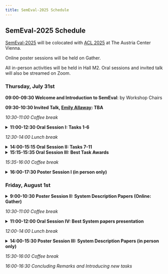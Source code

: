 ```yaml
---
title: SemEval-2025 Schedule
---
```


## SemEval-2025 Schedule

[SemEval-2025](https://semeval.github.io/SemEval2025/) will be colocated with [ACL 2025](https://2025.aclweb.org/) at The Austria Center Vienna.

Online poster sessions will be held on Gather. 

All in-person activities will be held in Hall M2. Oral sessions and invited talk will also be streamed on Zoom.

### Thursday, July 31st

<strong>09:00-09:30 Welcome and Introduction to SemEval</strong>: by Workshop Chairs

<strong>09:30-10:30 Invited Talk, [Emily Allaway](https://emilyallaway.github.io/): TBA </strong>

<em>10:30-11:00 Coffee break</em>

<details><summary><strong>11:00-12:30 Oral Session I: Tasks 1-6</strong></summary>

  - 11:00-11:15	SemEval-2025 Task 1: ADMIRE: Advancing Multimodal Idiomaticity Representation
  - 11:15-11:30	SemEval-2025 Task 2: EA-MT: Entity-Aware Machine Translation
  - 11:30-11:45	SemEval-2025 Task 3: Mu-SHROOM, the Multilingual Shared-task on Hallucinations and Related Observable Overgeneration Mistakes
  - 11:45-12:00	SemEval-2025 Task 4: Unlearning sensitive content from Large Language Models
  - 12:00-12:15	SemEval-2025 Task 5: LLMs4Subjects: LLM-based Automated Subject Tagging for a National Technical Library's Open-Access Catalog
  - 12:15-12:30	SemEval-2025 Task 6: PromiseEval: Multinational, Multilingual, Multi-Industry Promise Verification
</details>

<em>12:30-14:00 Lunch break</em>


<details><summary><strong>14:00-15:15 Oral Session II: Tasks 7-11</strong></summary>
  
  - 14:00-14:15	SemEval-2025 Task 7: Multilingual and Crosslingual Fact-Checked Claim Retrieval
  - 14:15-14:30	SemEval-2025 Task 8: Question-Answering over Tabular Data
  - 14:30-14:45	SemEval-2025 Task 9: The Food Hazard Detection Challenge
  - 14:45-15:00	SemEval 2025 Task 10: Multilingual Characterization and Extraction of Narratives from Online News
  - 15:00-15:15	SemEval 2025 Task 11: Bridging the Gap in Text-Based Emotion Detection
</details>

<details><summary><strong>15:15-15:35 Oral Session III: Best Task Awards</strong></summary>
  
  - 15:15-15:25 Best System Description Paper 1
  - 15:25-15:35	Best System Description Paper 2
</details>

<em>15:35-16:00 Coffee break</em>

<details><summary><strong>16:00-17:30 Poster Session I (in person only)</strong></summary>

  - NotMyNarrative at SemEval-2025 Task 10: Do Narrative Features Share Across Languages in Multilingual Encoder Models?
  - UWBa at SemEval-2025 Task 7: Multilingual and Crosslingual Fact-Checked Claim Retrieval
  - adithjrajeev at SemEval-2025 Task 10: Sequential Learning for Role Classification Using Entity-Centric News Summaries
  - UZH at SemEval-2025 Task 3: Token-Level Self-Consistency for Hallucination Detection
  - UniBuc at SemEval-2025 Task 9: Similarity Approaches to Classification
  - XLM-Muriel at SemEval-2025 Task 11: Hard Parameter Sharing for Multi-lingual Multi-label Emotion Detection
  - Chinchunmei at SemEval-2025 Task 11: Boosting the Large Language Model’s Capability of Emotion Perception using Contrastive Learning
  - UIMP-Aaman at SemEval-2025 Task11: Detecting Intensity and Emotion in Social Media and News
  - BERTastic at SemEval-2025 Task 10: State-of-the-Art Accuracy in Coarse-Grained Entity Framing for Hindi News
  - LTG at SemEval-2025 Task 10: Optimizing Context for Classification of Narrative Roles
  - CCNU at SemEval-2025 Task 3: Leveraging Internal and External Knowledge of Large Language Models for Multilingual Hallucination Annotation
  - MRT at SemEval-2025 Task 8: Maximizing Recovery from Tables with Multiple Steps
  - RACAI at SemEval-2025 Task 7: Efficient adaptation of Large Language Models for Multilingual and Crosslingual Fact-Checked Claim Retrieval
  - ZJUKLAB at SemEval-2025 Task 4: Unlearning via Model Merging
  - GPLSICORTEX at SemEval-2025 Task 10: Leveraging Intentions for Generating Narrative Extractions
  - Hallucination Detectives at SemEval-2025 Task 3: Span-Level Hallucination Detection for LLM-Generated Answers
  - BitsAndBites at SemEval-2025 Task 9: Improving Food Hazard Detection with Sequential Multitask Learning and Large Language Models
  - G-MACT at SemEval-2024 Task 8: Exploring Planning and Tool Use in Question Answering over Tabular Data
  - MyMy at SemEval-2025 Task 9: A Robust Knowledge-Augmented Data Approach for Reliable Food Hazard Detection
  - CCNU at SemEval-2025 Task 8: Enhancing Question Answering on Tabular Data with Two-Stage Corrections
  - SALT 🧂 at SemEval-2025 Task 2: A SQL-based Approach for LLM-Free Entity-Aware-Translation
  - QMUL at SemEval-2025 Task 11: Explicit Emotion Detection with EmoLex, Feature Engineering, and Threshold-Optimized Multi-Label Classification
  - Team INSAntive at SemEval-2025 Task 10: Hierarchical Text Classification using BERT
  - SmurfCat at SemEval-2025 Task 3: Bridging External Knowledge and Model Uncertainty for Enhanced Hallucination Detection
  - TUM-MiKaNi at SemEval-2025 Task 3: Towards Multilingual and Knowledge-Aware Non-factual Hallucination Identification
  - ipezoTU at SemEval-2025 Task 7: Hybrid Ensemble Retrieval for Multilingual Fact-Checking
  - ATLANTIS at SemEval-2025 Task 3: Detecting Hallucinated Text Spans in Question Answering
  - Samsung Research Poland at SemEval-2025 Task 8: LLM ensemble methods for QA over tabular data
  - LyS at SemEval 2025 Task 8: Zero-Shot Code Generation for Tabular QA
  - Dataground at SemEval-2025 Task 8: Small LLMs and Preference Optimization for Tabular QA
  - AILS-NTUA at SemEval-2025 Task 8: Language-to-Code prompting and Error Fixing for Tabular Question Answering
  - ITUNLP at SemEval-2025 Task 8: Question-Answering over Tabular Data: A Zero-Shot Approach using LLM-Driven Code Generation

</details>


### Friday, August 1st

<details><summary><strong>9:00-10:30 Poster Session II: System Description Papers (Online: Gather)</strong></summary>

  - VerbaNexAI at SemEval-2025 Task 9: Advances and Challenges in the Automatic Detection of Food Hazards
  - CTYUN-AI at SemEval-2025 Task 1: Learning to Rank for Idiomatic Expressions
  - TeleAI at SemEval-2025 Task 11: Bridging the Gap in Text-Based Emotion Detection with Prompt Engineering and Data Augmentation
  - Anastasia at SemEval-2025 Task 9: Subtask 1, Ensemble Learning with Data Augmentation and Focal Loss for Food Risk Classification
  - UNEDTeam at SemEval-2025 Task 10: Zero-Shot Narrative Classification
  - DUTtask10 at SemEval-2025 Task 10: ThoughtFlow: Hierarchical Narrative Classification via Stepwise Prompting
  - TechSSN3 at SemEval-2025 Task 9: Food Hazard and Product Detection - Category Identification and Vector Prediction
  - CYUT at SemEval-2025 Task 6: Prompting with Precision – ESG Analysis via Structured Prompts
  - Zuifeng at SemEval-2025 Task 9: Multitask Learning with Fine-Tuned RoBERTa for Food Hazard Detection
  - FII the Best at SemEval 2025 Task 2: Steering State-of-the-art Machine Translation Models with Strategically Engineered Pipelines for Enhanced Entity Translation
  - MRS at SemEval-2025 Task 11: A Hybrid Approach for Bridging the Gap in Text-Based Emotion Detection
  - madhans476 at SemEval-2025 Task 9: Multi-Model Ensemble and Prompt-Based Learning for Food Hazard Prediction
  - GT-NLP at SemEval-2025 Task 11: EmoRationale, Evidence-Based Emotion Detection via Retrieval-Augmented Generation
  - IASBS at SemEval-2025 Task 11: Ensembling Transformers for Bridging the Gap in Text-Based Emotion
  - Sakura at SemEval-2025 Task 2: Enhancing Named Entity Translation with Fine-Tuning and Preference Optimization
  - Anaselka at SemEval-2025 Task 9: Leveraging SVM and MNB for Detecting Food Hazard
  - QUST_NLP at SemEval-2025 Task 7: A Three-Stage Retrieval Framework for Monolingual and Crosslingual Fact-Checked Claim Retrieval
  - Trans-Sent at SemEval-2025 Task 11: Text-based Multi-label Emotion Detection using Pre-Trained BERT Transformer Models
  - Team INSALyon2 at SemEval-2025 Task 10: A Zero-shot Agentic Approach to Text Classification
  - SRCB at SemEval-2025 Task 9: LLM Finetuning Approach based on External Attention Mechanism in The Food Hazard Detection
  - Team QUST at SemEval-2025 Task 10: Evaluating Large Language Models in Multiclass Multi-label Classification of News Entity Framing
  - Advacheck at SemEval-2025 Task 3: Combining NER and RAG to Spot Hallucinations in LLM Answers
  - VerbaNexAI at SemEval-2025 Task 2: Enhancing Entity-Aware Translation with Wikidata-Enriched MarianMT
  - CSECU-Learners at SemEval-2025 Task 9: Enhancing Transformer Model for Explainable Food Hazard Detection in Text
  - AILS-NTUA at SemEval-2025 Task 3: Leveraging Large Language Models and Translation Strategies for Multilingual Hallucination Detection
  - UPC-HLE at SemEval-2025 Task 7: Multilingual Fact-Checked Claim Retrieval with Text Embedding Models and Cross-Encoder Re-Ranking
  - CSECU-Learners at SemEval-2025 Task 11: Multilingual Emotion Recognition and Intensity Prediction with Language-tuned Transformers and Multi-sample Dropout
  - Amado at SemEval-2025 Task 11: Multi-label Emotion Detection in Amharic and English Data
  - NarrativeNexus at SemEval-2025 Task 10: Entity Framing and Narrative Extraction using BART
  - DEMON at SemEval-2025 Task 10: Fine-tuning LLaMA-3 for Multilingual Entity Framing
  - JNLP at SemEval-2025 Task 1: Multimodal Idiomaticity Representation with Large Language Models
  - HU at SemEval-2025 Task 9: Leveraging LLM-Based Data Augmentation for Class Imbalance
  - NarrativeMiners at SemEval-2025 Task 10: Combating Manipulative Narratives in Online News
  - Habib University at SemEval-2025 Task 11: Bridging the Gap in Text-Based Emotion Detection
  - WC Team at SemEval-2025 Task 6: PromiseEval: Multinational, Multilingual, Multi-Industry Promise Verification leveraging monolingual and multilingual BERT models
  - CSIRO LT at SemEval-2025 Task 8: Answering Questions over Tabular Data using LLMs
  - Oath Breakers at SemEval-2025 Task 06: Leveraging DeBERTa and Contrastive Learning for Promise Verification
  - CLaC at SemEval-2025 Task 6: A Multi-Architecture Approach for Corporate Environmental Promise Verification
  - TeleAI at SemEval-2025 Task 8: Advancing Table Reasoning Framework  with Large Language Models
  - YNU-HPCC at SemEval-2025 Task 6: Using BERT Model with R-drop for Promise Verification
  - PATeam at SemEval-2025 Task 9: LLM-Augmented Fusion for AI-Driven Food Safety Hazard Detection
  - CSCU at SemEval-2025 Task 6: Enhancing Promise Verification with Paraphrase and Synthesis Augmentation: Effects on Model Performance
  - UCSC at SemEval-2025 Task 3: Context, Models and Prompt Optimization for Automated Hallucination Detection in LLM Output
  - YNU-HPCC at SemEval-2025 Task 10: A Two-Stage Approach to Solving Multi-Label and Multi-Class Role Classification Based on DeBERTa
  - YNU at SemEval-2025 Task 4: Synthetic Token Alternative Training for LLM Unlearning
  - JU-CSE-NLP’25 at SemEval-2025 Task 4: Learning to Unlearn LLMs
  - pingan-team at SemEval-2025 Task 2: LoRA-Augmented Qwen2.5 with Wikidata-Driven Entity Translation
  - YNU-HPCC at SemEval-2025 Task 1: Enhancing Multimodal Idiomaticity Representation via LoRA and Hybrid Loss Optimization
  - JU_NLP at SemEval-2025 Task 7: Leveraging Transformer-Based Models for Multilingual & Crosslingual Fact-Checked Claim Retrieval
  - UCSC NLP T6 at SemEval-2025 Task 1: Leveraging LLMs and VLMs for Idiomatic Understanding
  - JUNLP_Sarika at SemEval-2025 Task 11: Bridging Contextual Gaps in Text-Based Emotion Detection using Transformer Models
  - YNUzwt at SemEval-2025 Task 10: Tree-guided Stagewise Classifier for Entity Framing and Narrative Classification
  - TECHSSN at SemEval-2025 Task 10: A Comparative Analysis of Transformer Models for Dominant Narrative-Based News Summarization
  - KyuHyunChoi at SemEval-2025 Task 10: Narrative Extraction Using a Summarization-Specific Pretrained Model
  - fact check AI at SemEval-2025 Task 7: Multilingual and Crosslingual Fact-checked Claim Retrieval
  - SHA256 at SemEval-2025 Task 4: Selective Amnesia – Constrained Unlearning for Large Language Models via Knowledge Isolation
  - Team ACK at SemEval-2025 Task 2: Beyond Word-for-Word Machine Translation for English-Korean Pairs
  - Jim at SemEval-2025 Task 5: Multilingual BERT Ensemble
  - Annif at SemEval-2025 Task 5: Traditional XMTC augmented by LLMs
  - RUC Team at SemEval-2025 Task 5: Fast Automated Subject Indexing via Similar Records Matching and Related Subject Ranking

</details>

<em>10:30-11:00 Coffee break</em>


<details><summary><strong>11:00-12:00 Oral Session IV: Best System papers presentation</strong></summary>


</details>


<em>12:00-14:00 Lunch break</em>

<details><summary><strong>14:00-15:30 Poster Session III: System Description Papers (in person only)</strong></summary>

  - Tuebingen at SemEval-2025 Task 10: Class Weighting, External Knowledge and Data Augmentation in BERT Models
  - NYCU-NLP at SemEval-2025 Task 11: Assembling Small Language Models for Multilabel Emotion Detection and Intensity Prediction
  - MALTO at SemEval-2025 Task 3:  Detecting Hallucinations in LLMs via Uncertainty Quantification and Larger Model Validation
  - Habib University at SemEval-2025 Task 9: Using Ensemble Models for Food Hazard Detection
  - iShumei-Chinchunmei at SemEval-2025 Task 4: A balanced forgetting and retention multi-task framework using effective unlearning loss
  - Atyaephyra at SemEval-2025 Task 4: Low-Rank Negative Preference Optimization
  - COGNAC at SemEval-2025 Task 10: Multi-level Narrative Classification with Summarization and Hierarchical Prompting
  - SheffieldGATE at SemEval-2025 Task 2: Multi-Stage Reasoning with Knowledge Fusion for Entity Translation
  - Fossils at SemEval-2025 Task 9: Tasting Loss Functions for Food Hazard Detection in Text Reports
  - Ustnlp16 at SemEval-2025 Task 9: Improving Model Performance through Imbalance Handling and Focal Loss
  - GIL-IIMAS UNAM at SemEval-2025 Task 4: LA-Min(E): LLM Unlearning Approaches Under Function Minimizing Evaluation Constraints
  - CIC-IPN at SemEval-2025 Task 11: Transformer-Based Approach to Multi-Class Emotion Detection
  - Mr. Snuffleupagus at SemEval-2025 Task 4: Unlearning Factual Knowledge from LLMs Using Adaptive RMU
  - NarrativeMiners at SemEval-2025 Task 10: Combating Manipulative Narratives in Online News
  - NLP-Cimat at SemEval-2025 Task 11: Prompt Optimization for LLMs via Genetic Algorithms and Systematic Mutation applied on Emotion Detection
  - UAlberta at SemEval-2025 Task 2: Prompting and Ensembling for Entity-Aware Translation
  - Oath Breakers at SemEval-2025 Task 06: Leveraging DeBERTa and Contrastive Learning for Promise Verification
  - MALTO at SemEval-2025 Task 4: Dual Teachers for Unlearning Sensitive Content in LLMs
  - TueCL at SemEval-2025 Task 1: AdMIRe: Advancing Multimodal  Idiomaticity Representation
  - Wikidata-Driven Entity-Aware Translation: Boosting LLMs with External Knowledge
  - UCSC at SemEval-2025 Task 3: Context, Models and Prompt Optimization for Automated Hallucination Detection in LLM Output
  - COGUMELO at SemEval-2025 Task 3: A Synthetic Approach to Detecting Hallucinations in Language Models based on Named Entity Recognition
  - FactDebug at SemEval-2025 Task 7: Hybrid Retrieval Pipeline for Identifying Previously Fact-Checked Claims Across Multiple Languages
  - HiTZ-Ixa at SemEval-2025 Task 1: Multimodal Idiomatic Language Understanding
  - AIMA at SemEval-2025 Task 1: Bridging Vision and Language Modalities for Idiomatic Knowledge Extraction via Mixture of Experts
  - TIFIN India at SemEval-2025: Harnessing Translation to Overcome Multilingual IR Challenges in Fact-Checked Claim Retrieval
  - AKCIT at SemEval-2025 Task 11: Investigating Data Quality in Portuguese Emotion Recognition
  - RAGthoven at SemEval 2025   - Task 2: Enhancing Entity-Aware Machine Translation with Large Language Models, Retrieval Augmented Generation and Function Calling 
  - LA²I²F at SemEval-2025 Task 5: Reasoning in Embedding Space – Fusing Analogical and Ontology-based Reasoning for Document Subject Tagging
  - CAIDAS at SemEval-2025 Task 7: Enriching Sparse Datasets with LLM-Generated Content for Improved Information Retrieval
  - Swushroomsia at SemEval-2025 Task 3: Probing LLMs' Collective Intelligence for Multilingual Hallucination Detection
  - Tewodros at SemEval-2025 Task 11: Multilingual Emotion Intensity Detection using Small Language Models

</details>

<em>15:30-16:00 Coffee break</em>

<em>16:00-16:30  Concluding Remarks and Introducing new tasks</em>

